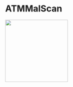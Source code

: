 # ATMMalScan

<img src="https://github.com/fboldewin/ATMMalScan/blob/main/graphics/ATMMalScan-Logo.PNG" height="200" width="200">
